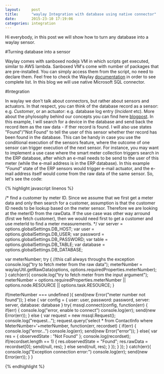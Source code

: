 ```yaml
---
layout:     post
title:      "waylay Integration with database using native connector"
date:       2015-23-10 17:19:06
categories: integration
---
```

Hi everybody, in this post we will show how to turn any database into a waylay sensor.

#Turning database into a sensor

Waylay comes with sanboxed nodejs VM in which scripts get executed, similar to AWS lambda. Sanboxed VM's come with number of packages that are pre-installed. 
You can simply access them from the script, no need to declare them. Feel free to check the Waylay [documentation][waylaydocs] in order to see complete list.
In this blog we will use native Microsoft SQL connector.

#Integration

In waylay we don't talk about connectors, but rather about sensors and actuators. In that respect, you can think of the database record as a sensor: e.g. 
_Customer_, or an actuator: e.g. database log entry (_Incident_ etc). More about the phylosophy behind our concepts you can find here [blogpost][blog].
In this example, I will search for a device in the database and send back the record item as the raw data - if ther record is found. I will also
use states "Found"/"Not Found" to tell the user of this sensor whether ther record has been found in the database. This can be handy in case 
you use the conditional execution of the sensors feature, where the outcome of one sensor can trigger execution of the next sensor. For instance, you may want 
to implement a use case where the smart meter collection triggers search in the ERP database, after which an e-mail needs to be send to the user of this meter 
(while the e-mail address is in the ERP database). In this example _"Found"_ state of the ERP sensors would trigger e-mail actuator, and the e-mail address itself 
would come from the raw data of the same sensor. So, let's see the code:

{% highlight javascript linenos %}

/*
 find a customer by meter ID. Since we assume that we first get a meter data and only then search for a customer, assumption is that the
 customer ID needs to be lookup based on the meter sensor. Therefore we are looking at the meterID from the rawData. If the use case was other way arround 
 (first we fetch customer), then we would need first to get a customer and use meterId to find a meter measurements.
*/
var server = options.globalSettings.DB_HOST;
var user = options.globalSettings.DB_USER;
var password = options.globalSettings.DB_PASSWORD;
var table = options.globalSettings.DB_TABLE;
var database = options.globalSettings.DB_DATABASE;


var meterNumber;
try {
    //this call always throughs the exception
    console.log("try to fetch meter from the raw data");
    meterNumber = waylayUtil.getRawData(options, options.requiredProperties.meterNumber);
} catch(err){
    console.log("try to fetch meter from the input argument");
    meterNumber = options.requiredProperties.meterNumber || options.node.RESOURCE || options.task.RESOURCE; 
}

if(meterNumber === undefined ){
    send(new Error("meter number not found"));
} else {
        var config = {
        user: user,
        password: password,
        server: server,
        database: database
    }
    try{
        mssql.connect(config, function(err) {
            if(err) {
                console.log("error, enable to connect")
                console.log(err);
                 send(new Error(err));
            } else {
                var request = new mssql.Request();
                console.log("request...");
                request.query('select * from ContactInfo where MeterNumber='+meterNumber, function(err, recordset) {
                if(err) {
                    console.log("error...")
                    console.log(err);
                    send(new Error("error"));
                } else{
                        var res = {
                            observedState : "Not Found"
                        };
                        console.log(recordset);
                        if(recordset.length == 1) {
                            res.observedState = "Found";
                            res.rawData = recordset[0];
                            send(null, res);
                        } else
                            send(null, res);
                    }
                });
            }
        });
    }
    catch(err){
        console.log("Exception connection error:")
        console.log(err);
        send(new Error(err));
    }
}

{% endhighlight %}

[waylaydocs]:     http://docs.waylay.io/Plugin-API.html
[blog]: http://www.waylay.io/waylay-engine-rules-engine-rule/


